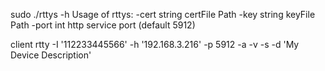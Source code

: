 sudo ./rttys -h
Usage of rttys:
  -cert string
        certFile Path
  -key string
        keyFile Path
  -port int
        http service port (default 5912)


client
rtty -I '112233445566' -h '192.168.3.216' -p 5912 -a -v -s -d 'My Device Description'